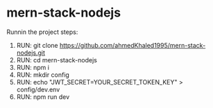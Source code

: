 # mern-stack-nodejs
Runnin the project steps:

1) RUN: git clone https://github.com/ahmedKhaled1995/mern-stack-nodejs.git
2) RUN: cd mern-stack-nodejs
3) RUN: npm i
4) RUN: mkdir config
5) RUN: echo "JWT_SECRET=YOUR_SECRET_TOKEN_KEY" > config/dev.env 
6) RUN: npm run dev
